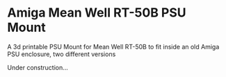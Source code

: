 # Amiga Mean Well RT-50B PSU Mount
A 3d printable PSU Mount for Mean Well RT-50B to fit inside an old Amiga PSU enclosure, two different versions

Under construction...
